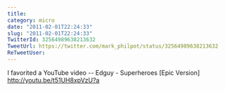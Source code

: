```yaml
---
title: 
category: micro
date: "2011-02-01T22:24:33"
slug: "2011-02-01T22:24:33"
TwitterId: 32564989638213632
TweetUrl: https://twitter.com/mark_philpot/status/32564989638213632
ReTweetUser: 
---
```


I favorited a YouTube video -- Edguy - Superheroes [Epic Version] http://youtu.be/t51UH8xpVzU?a